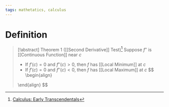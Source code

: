 ```yaml
---
tags: mathetatics, calculus
---
```


# Definition

> [!abstract] Theorem 1 ([[Second Derivative]] Test)[^1]
> Suppose $f''$ is [[Continuous Function]] near $c$
> - If $f'(c) = 0$ and $f''(c) > 0$, then $f$ has [[Local Minimum]] at $c$
> - If $f'(c) = 0$ and $f''(c) < 0$, then $f$ has [[Local Maximum]] at $c$
> $$
> \begin{align}
> 
> \end{align}
> $$

[^1]: [Calculus: Early Transcendentals](zotero://open-pdf/library/items/EEFDQ9Y5?page=329)